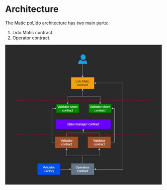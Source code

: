 # Architecture

The Matic poLido architecture has two main parts:

1. Lido Matic contract.
2. Operator contract.

![architecture](images/architecture.jpg)
